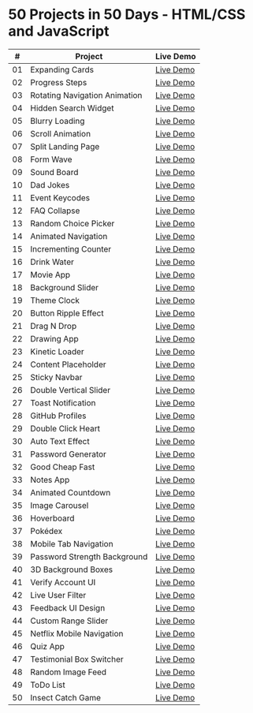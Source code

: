 # 50 Projects in 50 Days - HTML/CSS and JavaScript
|  #  | Project         | Live Demo                                                                         |
| :-: | --------------- | --------------------------------------------------------------------------------- |
| 01  | Expanding Cards | [Live Demo](https://50projects50days.com/projects/expanding-cards/)               |
| 02  | Progress Steps | [Live Demo](https://50projects50days.com/projects/progress-steps/)                |
| 03  | Rotating Navigation Animation | [Live Demo](https://50projects50days.com/projects/rotating-navigation-animation/) |
| 04  | Hidden Search Widget | [Live Demo](https://50projects50days.com/projects/hidden-search-widget/)          |
| 05  | Blurry Loading | [Live Demo](https://50projects50days.com/projects/blurry-loading/)                |
| 06  | Scroll Animation | [Live Demo](https://50projects50days.com/projects/scroll-animation/)              |
| 07  | Split Landing Page | [Live Demo](https://50projects50days.com/projects/split-landing-page/)            |
| 08  | Form Wave | [Live Demo](https://50projects50days.com/projects/form-wave/)                     |
| 09  | Sound Board | [Live Demo](https://50projects50days.com/projects/sound-board/)                   |
| 10  | Dad Jokes | [Live Demo](https://50projects50days.com/projects/dad-jokes/)                     |
| 11  | Event Keycodes | [Live Demo](https://50projects50days.com/projects/event-keycodes/)                |
| 12  | FAQ Collapse | [Live Demo](https://50projects50days.com/projects/faq-collapse/)                  |
| 13  | Random Choice Picker | [Live Demo](https://50projects50days.com/projects/random-choice-picker/)          |
| 14  | Animated Navigation | [Live Demo](https://50projects50days.com/projects/animated-navigation/)           |
| 15  | Incrementing Counter | [Live Demo](https://50projects50days.com/projects/incrementing-counter/)          |
| 16  | Drink Water | [Live Demo](https://50projects50days.com/projects/drink-water/)                   |
| 17  | Movie App | [Live Demo](https://50projects50days.com/projects/movie-app/)                     |
| 18  | Background Slider | [Live Demo](https://50projects50days.com/projects/background-slider/)             |
| 19  | Theme Clock | [Live Demo](https://50projects50days.com/projects/theme-clock/)                   |
| 20  | Button Ripple Effect | [Live Demo](https://50projects50days.com/projects/button-ripple-effect/)          |
| 21  | Drag N Drop | [Live Demo](https://50projects50days.com/projects/drag-n-drop/)                   |
| 22  | Drawing App | [Live Demo](https://50projects50days.com/projects/drawing-app/)                   |
| 23  | Kinetic Loader | [Live Demo](https://50projects50days.com/projects/kinetic-loader/)                |
| 24  | Content Placeholder | [Live Demo](https://50projects50days.com/projects/content-placeholder/)           |
| 25  | Sticky Navbar | [Live Demo](https://50projects50days.com/projects/sticky-navbar/)                 |
| 26  | Double Vertical Slider | [Live Demo](https://50projects50days.com/projects/double-vertical-slider/)        |
| 27  | Toast Notification | [Live Demo](https://50projects50days.com/projects/toast-notification/)            |
| 28  | GitHub Profiles | [Live Demo](https://50projects50days.com/projects/github-profiles/)               |
| 29  | Double Click Heart | [Live Demo](https://50projects50days.com/projects/double-click-heart/)            |
| 30  | Auto Text Effect | [Live Demo](https://50projects50days.com/projects/auto-text-effect/)              |
| 31  | Password Generator | [Live Demo](https://50projects50days.com/projects/password-generator/)            |
| 32  | Good Cheap Fast | [Live Demo](https://50projects50days.com/projects/good-cheap-fast/)               |
| 33  | Notes App | [Live Demo](https://50projects50days.com/projects/notes-app/)                     |
| 34  | Animated Countdown | [Live Demo](https://50projects50days.com/projects/animated-countdown/)            |
| 35  | Image Carousel | [Live Demo](https://50projects50days.com/projects/image-carousel/)                |
| 36  | Hoverboard | [Live Demo](https://50projects50days.com/projects/hoverboard/)                    |
| 37  | Pokédex | [Live Demo](https://50projects50days.com/projects/pokedex/)                       |
| 38  | Mobile Tab Navigation | [Live Demo](https://50projects50days.com/projects/mobile-tab-navigation/)         |
| 39  | Password Strength Background | [Live Demo](https://50projects50days.com/projects/password-strength-background/)  |
| 40  | 3D Background Boxes | [Live Demo](https://50projects50days.com/projects/3d-background-boxes/)           |
| 41  | Verify Account UI | [Live Demo](https://50projects50days.com/projects/verify-account-ui/)             |
| 42  | Live User Filter | [Live Demo](https://50projects50days.com/projects/live-user-filter/)              |
| 43  | Feedback UI Design | [Live Demo](https://50projects50days.com/projects/feedback-ui-design/)            |
| 44  | Custom Range Slider | [Live Demo](https://50projects50days.com/projects/custom-range-slider/)           |
| 45  | Netflix Mobile Navigation | [Live Demo](https://50projects50days.com/projects/netflix-mobile-navigation/)     |
| 46  | Quiz App | [Live Demo](https://50projects50days.com/projects/quiz-app/)                      |
| 47  | Testimonial Box Switcher | [Live Demo](https://50projects50days.com/projects/testimonial-box-switcher/)      |
| 48  | Random Image Feed | [Live Demo](https://50projects50days.com/projects/random-image-feed/)             |
| 49  | ToDo List | [Live Demo](https://50projects50days.com/projects/todo-list/)                     |
| 50  | Insect Catch Game | [Live Demo](https://50projects50days.com/projects/insect-catch-game/)             |
